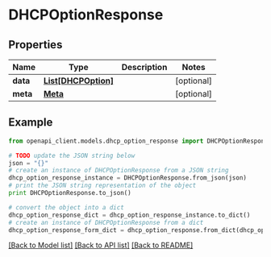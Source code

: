 # DHCPOptionResponse


## Properties

Name | Type | Description | Notes
------------ | ------------- | ------------- | -------------
**data** | [**List[DHCPOption]**](DHCPOption.md) |  | [optional] 
**meta** | [**Meta**](Meta.md) |  | [optional] 

## Example

```python
from openapi_client.models.dhcp_option_response import DHCPOptionResponse

# TODO update the JSON string below
json = "{}"
# create an instance of DHCPOptionResponse from a JSON string
dhcp_option_response_instance = DHCPOptionResponse.from_json(json)
# print the JSON string representation of the object
print DHCPOptionResponse.to_json()

# convert the object into a dict
dhcp_option_response_dict = dhcp_option_response_instance.to_dict()
# create an instance of DHCPOptionResponse from a dict
dhcp_option_response_form_dict = dhcp_option_response.from_dict(dhcp_option_response_dict)
```
[[Back to Model list]](../README.md#documentation-for-models) [[Back to API list]](../README.md#documentation-for-api-endpoints) [[Back to README]](../README.md)


